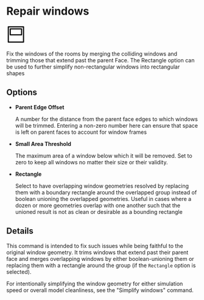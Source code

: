 # Repair windows
<img src="images/repair-windows.svg" width="50" height="50"> 

Fix the windows of the rooms by merging the colliding windows and trimming those that extend past the parent Face. The Rectangle option can be used to further simplify non-rectangular windows into rectangular shapes

## Options

* **Parent Edge Offset**

  A number for the distance from the parent face edges to which windows will be trimmed. Entering a non-zero number here can ensure that space is left on parent faces to account for window frames

* **Small Area Threshold**

  The maximum area of a window below which it will be removed. Set to zero to keep all windows no matter their size or their validity.

* **Rectangle**

  Select to have overlapping window geometries resolved by replacing them with a boundary rectangle around the overlapped group instead of boolean unioning the overlapped geometries. Useful in cases where a dozen or more geometries overlap with one another such that the unioned result is not as clean or desirable as a bounding rectangle

## Details

This command is intended to fix such issues while being faithful to the original window geometry. It trims windows that extend past their parent face and merges overlapping windows by either boolean-unioning them or replacing them with a rectangle around the group (if the `Rectangle` option is selected).

For intentionally simplifying the window geometry for either simulation speed or overall model cleanliness, see the "Simplify windows" command.